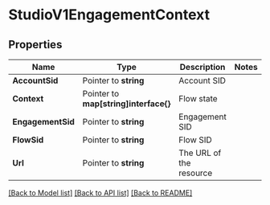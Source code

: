# StudioV1EngagementContext

## Properties

Name | Type | Description | Notes
------------ | ------------- | ------------- | -------------
**AccountSid** | Pointer to **string** | Account SID |
**Context** | Pointer to **map[string]interface{}** | Flow state |
**EngagementSid** | Pointer to **string** | Engagement SID |
**FlowSid** | Pointer to **string** | Flow SID |
**Url** | Pointer to **string** | The URL of the resource |

[[Back to Model list]](../README.md#documentation-for-models) [[Back to API list]](../README.md#documentation-for-api-endpoints) [[Back to README]](../README.md)



